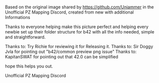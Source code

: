 Based on the original image shared by https://github.com/Unjammer in the Unofficial PZ Mapping Discord, created from new with additional Informations


Thanks to everyone helping make this picture perfect and helping every newbie set up their folder structure for b42 with all the info needed, simple and straightforward.

Thanks to: Try Richie for reviewing it for Releasing it.
Thanks to: Sir Doggy Jvla for pointing out "b42/common preview png issue"
Thanks to: KapitanSWAT for pointing out that 42.0 can be simplified

hope this helps you out.

Unofficial PZ Mapping Discord
